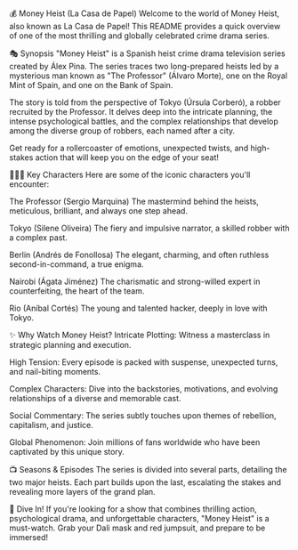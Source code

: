 💰 Money Heist (La Casa de Papel)
Welcome to the world of Money Heist, also known as La Casa de Papel! This README provides a quick overview of one of the most thrilling and globally celebrated crime drama series.

🎭 Synopsis
"Money Heist" is a Spanish heist crime drama television series created by Álex Pina. The series traces two long-prepared heists led by a mysterious man known as "The Professor" (Álvaro Morte), one on the Royal Mint of Spain, and one on the Bank of Spain.

The story is told from the perspective of Tokyo (Úrsula Corberó), a robber recruited by the Professor. It delves deep into the intricate planning, the intense psychological battles, and the complex relationships that develop among the diverse group of robbers, each named after a city.

Get ready for a rollercoaster of emotions, unexpected twists, and high-stakes action that will keep you on the edge of your seat!

🧑‍🤝‍🧑 Key Characters
Here are some of the iconic characters you'll encounter:

The Professor (Sergio Marquina)
The mastermind behind the heists, meticulous, brilliant, and always one step ahead.

Tokyo (Silene Oliveira)
The fiery and impulsive narrator, a skilled robber with a complex past.

Berlin (Andrés de Fonollosa)
The elegant, charming, and often ruthless second-in-command, a true enigma.

Nairobi (Ágata Jiménez)
The charismatic and strong-willed expert in counterfeiting, the heart of the team.

Rio (Aníbal Cortés)
The young and talented hacker, deeply in love with Tokyo.

✨ Why Watch Money Heist?
Intricate Plotting: Witness a masterclass in strategic planning and execution.

High Tension: Every episode is packed with suspense, unexpected turns, and nail-biting moments.

Complex Characters: Dive into the backstories, motivations, and evolving relationships of a diverse and memorable cast.

Social Commentary: The series subtly touches upon themes of rebellion, capitalism, and justice.

Global Phenomenon: Join millions of fans worldwide who have been captivated by this unique story.

📺 Seasons & Episodes
The series is divided into several parts, detailing the two major heists. Each part builds upon the last, escalating the stakes and revealing more layers of the grand plan.

🎉 Dive In!
If you're looking for a show that combines thrilling action, psychological drama, and unforgettable characters, "Money Heist" is a must-watch. Grab your Dali mask and red jumpsuit, and prepare to be immersed!
